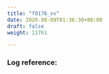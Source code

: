 ```yaml
---
title: "f0176_vv"
date: 2020-08-09T01:36:30+88:00
draft: false
weight: 11761

---
```


### Log reference: <no value>

```
